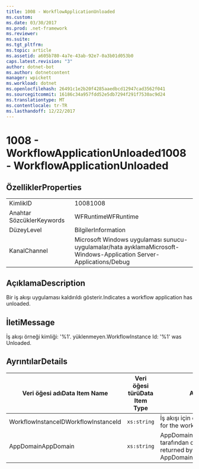 ```yaml
---
title: 1008 - WorkflowApplicationUnloaded
ms.custom: 
ms.date: 03/30/2017
ms.prod: .net-framework
ms.reviewer: 
ms.suite: 
ms.tgt_pltfrm: 
ms.topic: article
ms.assetid: a605b780-4a7e-43ab-92e7-0a3b01d053b0
caps.latest.revision: "3"
author: dotnet-bot
ms.author: dotnetcontent
manager: wpickett
ms.workload: dotnet
ms.openlocfilehash: 26491c1e2b20f4285aaedbcd12947cad3562f041
ms.sourcegitcommit: 16186c34a957fdd52e5db7294f291f7530ac9d24
ms.translationtype: MT
ms.contentlocale: tr-TR
ms.lasthandoff: 12/22/2017
---
```

# <a name="1008---workflowapplicationunloaded"></a><span data-ttu-id="425e9-102">1008 - WorkflowApplicationUnloaded</span><span class="sxs-lookup"><span data-stu-id="425e9-102">1008 - WorkflowApplicationUnloaded</span></span>
## <a name="properties"></a><span data-ttu-id="425e9-103">Özellikler</span><span class="sxs-lookup"><span data-stu-id="425e9-103">Properties</span></span>  
  
|||  
|-|-|  
|<span data-ttu-id="425e9-104">Kimlik</span><span class="sxs-lookup"><span data-stu-id="425e9-104">ID</span></span>|<span data-ttu-id="425e9-105">1008</span><span class="sxs-lookup"><span data-stu-id="425e9-105">1008</span></span>|  
|<span data-ttu-id="425e9-106">Anahtar Sözcükler</span><span class="sxs-lookup"><span data-stu-id="425e9-106">Keywords</span></span>|<span data-ttu-id="425e9-107">WFRuntime</span><span class="sxs-lookup"><span data-stu-id="425e9-107">WFRuntime</span></span>|  
|<span data-ttu-id="425e9-108">Düzey</span><span class="sxs-lookup"><span data-stu-id="425e9-108">Level</span></span>|<span data-ttu-id="425e9-109">Bilgiler</span><span class="sxs-lookup"><span data-stu-id="425e9-109">Information</span></span>|  
|<span data-ttu-id="425e9-110">Kanal</span><span class="sxs-lookup"><span data-stu-id="425e9-110">Channel</span></span>|<span data-ttu-id="425e9-111">Microsoft Windows uygulaması sunucu-uygulamalar/hata ayıklama</span><span class="sxs-lookup"><span data-stu-id="425e9-111">Microsoft-Windows-Application Server-Applications/Debug</span></span>|  
  
## <a name="description"></a><span data-ttu-id="425e9-112">Açıklama</span><span class="sxs-lookup"><span data-stu-id="425e9-112">Description</span></span>  
 <span data-ttu-id="425e9-113">Bir iş akışı uygulaması kaldırıldı gösterir.</span><span class="sxs-lookup"><span data-stu-id="425e9-113">Indicates a workflow application has unloaded.</span></span>  
  
## <a name="message"></a><span data-ttu-id="425e9-114">İleti</span><span class="sxs-lookup"><span data-stu-id="425e9-114">Message</span></span>  
 <span data-ttu-id="425e9-115">İş akışı örneği kimliği: '%1'. yüklenmeyen.</span><span class="sxs-lookup"><span data-stu-id="425e9-115">WorkflowInstance Id: '%1' was Unloaded.</span></span>  
  
## <a name="details"></a><span data-ttu-id="425e9-116">Ayrıntılar</span><span class="sxs-lookup"><span data-stu-id="425e9-116">Details</span></span>  
  
|<span data-ttu-id="425e9-117">Veri öğesi adı</span><span class="sxs-lookup"><span data-stu-id="425e9-117">Data Item Name</span></span>|<span data-ttu-id="425e9-118">Veri öğesi türü</span><span class="sxs-lookup"><span data-stu-id="425e9-118">Data Item Type</span></span>|<span data-ttu-id="425e9-119">Açıklama</span><span class="sxs-lookup"><span data-stu-id="425e9-119">Description</span></span>|  
|--------------------|--------------------|-----------------|  
|<span data-ttu-id="425e9-120">WorkflowInstanceID</span><span class="sxs-lookup"><span data-stu-id="425e9-120">WorkflowInstanceId</span></span>|`xs:string`|<span data-ttu-id="425e9-121">İş akışı için örnek kimliği</span><span class="sxs-lookup"><span data-stu-id="425e9-121">The instance id for the workflow</span></span>|  
|<span data-ttu-id="425e9-122">AppDomain</span><span class="sxs-lookup"><span data-stu-id="425e9-122">AppDomain</span></span>|`xs:string`|<span data-ttu-id="425e9-123">AppDomain.CurrentDomain.FriendlyName tarafından döndürülen dize.</span><span class="sxs-lookup"><span data-stu-id="425e9-123">The string returned by AppDomain.CurrentDomain.FriendlyName.</span></span>|

